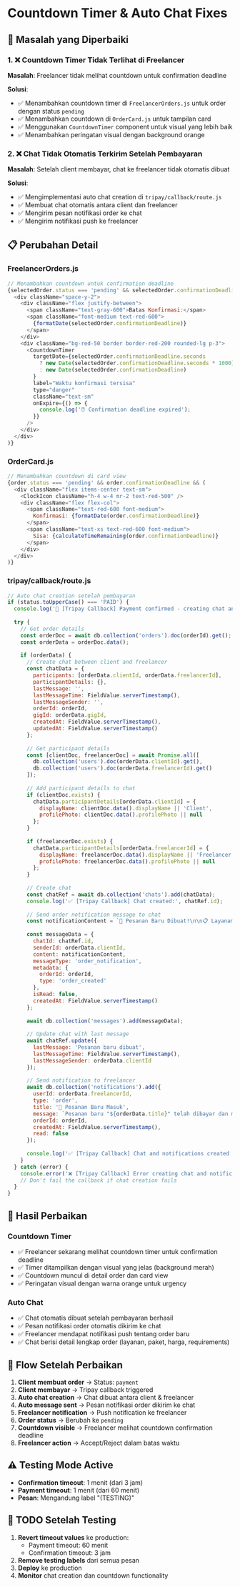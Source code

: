 # Countdown Timer & Auto Chat Fixes

## 🔧 Masalah yang Diperbaiki

### 1. ❌ **Countdown Timer Tidak Terlihat di Freelancer**
**Masalah**: Freelancer tidak melihat countdown untuk confirmation deadline

**Solusi**:
- ✅ Menambahkan countdown timer di `FreelancerOrders.js` untuk order dengan status `pending`
- ✅ Menambahkan countdown di `OrderCard.js` untuk tampilan card
- ✅ Menggunakan `CountdownTimer` component untuk visual yang lebih baik
- ✅ Menambahkan peringatan visual dengan background orange

### 2. ❌ **Chat Tidak Otomatis Terkirim Setelah Pembayaran**
**Masalah**: Setelah client membayar, chat ke freelancer tidak otomatis dibuat

**Solusi**:
- ✅ Mengimplementasi auto chat creation di `tripay/callback/route.js`
- ✅ Membuat chat otomatis antara client dan freelancer
- ✅ Mengirim pesan notifikasi order ke chat
- ✅ Mengirim notifikasi push ke freelancer

## 📋 Perubahan Detail

### FreelancerOrders.js
```javascript
// Menambahkan countdown untuk confirmation deadline
{selectedOrder.status === 'pending' && selectedOrder.confirmationDeadline && (
  <div className="space-y-2">
    <div className="flex justify-between">
      <span className="text-gray-600">Batas Konfirmasi:</span>
      <span className="font-medium text-red-600">
        {formatDate(selectedOrder.confirmationDeadline)}
      </span>
    </div>
    <div className="bg-red-50 border border-red-200 rounded-lg p-3">
      <CountdownTimer
        targetDate={selectedOrder.confirmationDeadline.seconds 
          ? new Date(selectedOrder.confirmationDeadline.seconds * 1000) 
          : new Date(selectedOrder.confirmationDeadline)
        }
        label="Waktu konfirmasi tersisa"
        type="danger"
        className="text-sm"
        onExpire={() => {
          console.log('⏰ Confirmation deadline expired');
        }}
      />
    </div>
  </div>
)}
```

### OrderCard.js
```javascript
// Menambahkan countdown di card view
{order.status === 'pending' && order.confirmationDeadline && (
  <div className="flex items-center text-sm">
    <ClockIcon className="h-4 w-4 mr-2 text-red-500" />
    <div className="flex flex-col">
      <span className="text-red-600 font-medium">
        Konfirmasi: {formatDate(order.confirmationDeadline)}
      </span>
      <span className="text-xs text-red-600 font-medium">
        Sisa: {calculateTimeRemaining(order.confirmationDeadline)}
      </span>
    </div>
  </div>
)}
```

### tripay/callback/route.js
```javascript
// Auto chat creation setelah pembayaran
if (status.toUpperCase() === 'PAID') {
  console.log('📧 [Tripay Callback] Payment confirmed - creating chat and notifications');
  
  try {
    // Get order details
    const orderDoc = await db.collection('orders').doc(orderId).get();
    const orderData = orderDoc.data();
    
    if (orderData) {
      // Create chat between client and freelancer
      const chatData = {
        participants: [orderData.clientId, orderData.freelancerId],
        participantDetails: {},
        lastMessage: '',
        lastMessageTime: FieldValue.serverTimestamp(),
        lastMessageSender: '',
        orderId: orderId,
        gigId: orderData.gigId,
        createdAt: FieldValue.serverTimestamp(),
        updatedAt: FieldValue.serverTimestamp()
      };
      
      // Get participant details
      const [clientDoc, freelancerDoc] = await Promise.all([
        db.collection('users').doc(orderData.clientId).get(),
        db.collection('users').doc(orderData.freelancerId).get()
      ]);
      
      // Add participant details to chat
      if (clientDoc.exists) {
        chatData.participantDetails[orderData.clientId] = {
          displayName: clientDoc.data().displayName || 'Client',
          profilePhoto: clientDoc.data().profilePhoto || null
        };
      }
      
      if (freelancerDoc.exists) {
        chatData.participantDetails[orderData.freelancerId] = {
          displayName: freelancerDoc.data().displayName || 'Freelancer',
          profilePhoto: freelancerDoc.data().profilePhoto || null
        };
      }
      
      // Create chat
      const chatRef = await db.collection('chats').add(chatData);
      console.log('✅ [Tripay Callback] Chat created:', chatRef.id);
      
      // Send order notification message to chat
      const notificationContent = `🎉 Pesanan Baru Dibuat!\n\n📋 Layanan: ${orderData.title}\n📦 Paket: ${orderData.packageType || 'Dasar'}\n💰 Total: Rp ${(orderData.price || 0).toLocaleString('id-ID')}\n\n📝 Kebutuhan Client:\n"${orderData.requirements || 'Tidak ada kebutuhan khusus'}"\n\n⏰ Pesanan telah dibayar dan menunggu konfirmasi freelancer dalam 1 menit (TESTING).`;
      
      const messageData = {
        chatId: chatRef.id,
        senderId: orderData.clientId,
        content: notificationContent,
        messageType: 'order_notification',
        metadata: {
          orderId: orderId,
          type: 'order_created'
        },
        isRead: false,
        createdAt: FieldValue.serverTimestamp()
      };
      
      await db.collection('messages').add(messageData);
      
      // Update chat with last message
      await chatRef.update({
        lastMessage: 'Pesanan baru dibuat',
        lastMessageTime: FieldValue.serverTimestamp(),
        lastMessageSender: orderData.clientId
      });
      
      // Send notification to freelancer
      await db.collection('notifications').add({
        userId: orderData.freelancerId,
        type: 'order',
        title: '🎉 Pesanan Baru Masuk',
        message: `Pesanan baru "${orderData.title}" telah dibayar dan menunggu konfirmasi Anda.`,
        orderId: orderId,
        createdAt: FieldValue.serverTimestamp(),
        read: false
      });
      
      console.log('✅ [Tripay Callback] Chat and notifications created successfully');
    }
  } catch (error) {
    console.error('❌ [Tripay Callback] Error creating chat and notifications:', error);
    // Don't fail the callback if chat creation fails
  }
}
```

## 🎯 Hasil Perbaikan

### Countdown Timer
- ✅ Freelancer sekarang melihat countdown timer untuk confirmation deadline
- ✅ Timer ditampilkan dengan visual yang jelas (background merah)
- ✅ Countdown muncul di detail order dan card view
- ✅ Peringatan visual dengan warna orange untuk urgency

### Auto Chat
- ✅ Chat otomatis dibuat setelah pembayaran berhasil
- ✅ Pesan notifikasi order otomatis dikirim ke chat
- ✅ Freelancer mendapat notifikasi push tentang order baru
- ✅ Chat berisi detail lengkap order (layanan, paket, harga, requirements)

## 🔄 Flow Setelah Perbaikan

1. **Client membuat order** → Status: `payment`
2. **Client membayar** → Tripay callback triggered
3. **Auto chat creation** → Chat dibuat antara client & freelancer
4. **Auto message sent** → Pesan notifikasi order dikirim ke chat
5. **Freelancer notification** → Push notification ke freelancer
6. **Order status** → Berubah ke `pending`
7. **Countdown visible** → Freelancer melihat countdown confirmation deadline
8. **Freelancer action** → Accept/Reject dalam batas waktu

## ⚠️ Testing Mode Active

- **Confirmation timeout**: 1 menit (dari 3 jam)
- **Payment timeout**: 1 menit (dari 60 menit)
- **Pesan**: Mengandung label "(TESTING)"

## 📝 TODO Setelah Testing

1. **Revert timeout values** ke production:
   - Payment timeout: 60 menit
   - Confirmation timeout: 3 jam
2. **Remove testing labels** dari semua pesan
3. **Deploy** ke production
4. **Monitor** chat creation dan countdown functionality 